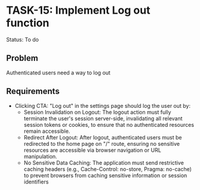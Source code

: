 # TASK-15: Implement Log out function
Status: To do

## Problem
Authenticated users need a way to log out

## Requirements
- Clicking CTA: "Log out" in the settings page should log the user out by:
    - Session Invalidation on Logout: The logout action must fully terminate the user's session server-side, invalidating all relevant session tokens or cookies, to ensure that no authenticated resources remain accessible.
    - Redirect After Logout: After logout, authenticated users must be redirected to the home page on "/" route, ensuring no sensitive resources are accessible via browser navigation or URL manipulation.
    - No Sensitive Data Caching: The application must send restrictive caching headers (e.g., Cache-Control: no-store, Pragma: no-cache) to prevent browsers from caching sensitive information or session identifiers